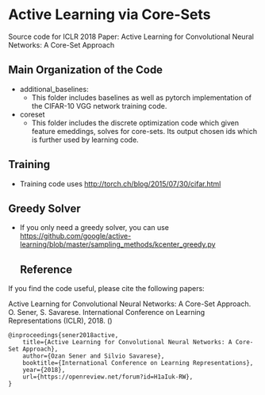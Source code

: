 # Active Learning via Core-Sets
Source code for ICLR 2018 Paper: Active Learning for Convolutional Neural Networks: A Core-Set Approach

## Main Organization of the Code	

- additional_baselines:
  - This folder includes baselines as well as pytorch implementation of the CIFAR-10 VGG network training code.
- coreset
  - This folder includes the discrete optimization code which given feature emeddings, solves for core-sets. Its output chosen ids which is further used by learning code.

## Training 

- Training code uses http://torch.ch/blog/2015/07/30/cifar.html

## Greedy Solver
- If you only need a greedy solver, you can use https://github.com/google/active-learning/blob/master/sampling_methods/kcenter_greedy.py

  ## Reference

If you find the code useful, please cite the following papers:

Active Learning for Convolutional Neural Networks: A Core-Set Approach. O. Sener, S. Savarese. International Conference on Learning Representations (ICLR), 2018. ()

    @inproceedings{sener2018active,
        title={Active Learning for Convolutional Neural Networks: A Core-Set Approach},
        author={Ozan Sener and Silvio Savarese},
        booktitle={International Conference on Learning Representations},
        year={2018},
        url={https://openreview.net/forum?id=H1aIuk-RW},
    }

